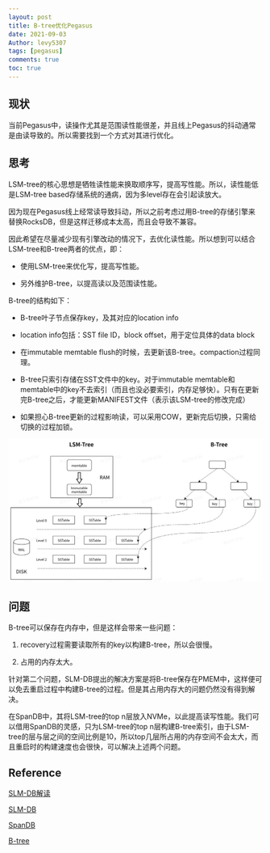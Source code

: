 ```yaml
---
layout: post
title: B-tree优化Pegasus
date: 2021-09-03
Author: levy5307
tags: [pegasus]
comments: true
toc: true
---
```


## 现状

当前Pegasus中，读操作尤其是范围读性能很差，并且线上Pegasus的抖动通常是由读导致的。所以需要找到一个方式对其进行优化。

## 思考

LSM-tree的核心思想是牺牲读性能来换取顺序写，提高写性能。所以，读性能低是LSM-tree based存储系统的通病，因为多level存在会引起读放大。

因为现在Pegasus线上经常读导致抖动，所以之前考虑过用B-tree的存储引擎来替换RocksDB，但是这样迁移成本太高，而且会导致不兼容。

因此希望在尽量减少现有引擎改动的情况下，去优化读性能。所以想到可以结合LSM-tree和B-tree两者的优点，即：

- 使用LSM-tree来优化写，提高写性能。

- 另外维护B-tree，以提高读以及范围读性能。

B-tree的结构如下：

- B-tree叶子节点保存key，及其对应的location info

- location info包括：SST file ID，block offset，用于定位具体的data block

- 在immutable memtable flush的时候，去更新该B-tree。compaction过程同理。

- B-tree只索引存储在SST文件中的key。对于immutable memtable和memtable中的key不去索引（而且也没必要索引，内存足够快）。只有在更新完B-tree之后，才能更新MANIFEST文件（表示该LSM-tree的修改完成）

- 如果担心B-tree更新的过程影响读，可以采用COW，更新完后切换，只需给切换的过程加锁。

![](../images/btree-in-pegasus-arch.jpg)

## 问题

B-tree可以保存在内存中，但是这样会带来一些问题：

1. recovery过程需要读取所有的key以构建B-tree，所以会很慢。

2. 占用的内存太大。

针对第二个问题，SLM-DB提出的解决方案是将B-tree保存在PMEM中，这样便可以免去重启过程中构建B-tree的过程。但是其占用内存大的问题仍然没有得到解决。

在SpanDB中，其将LSM-tree的top n层放入NVMe，以此提高读写性能。我们可以借用SpanDB的灵感，只为LSM-tree的top n层构建B-tree索引，由于LSM-tree的层与层之间的空间比例是10，所以top几层所占用的内存空间不会太大，而且重启时的构建速度也会很快，可以解决上述两个问题。

## Reference

[SLM-DB解读](https://levy5307.github.io/blog/SLM-DB/)

[SLM-DB](https://www.usenix.org/conference/fast19/presentation/kaiyrakhmet)

[SpanDB](https://levy5307.github.io/blog/spandb/)

[B-tree](https://en.wikipedia.org/wiki/B-tree)

